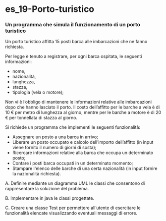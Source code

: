 # es_19-Porto-turistico
### Un programma che simula il funzionamento di un porto turistico

Un porto turistico affitta 15  posti barca alle imbarcazioni che ne fanno richiesta.

Per legge è tenuto a registrare, per ogni barca ospitata, le seguenti informazioni:
- nome, 
- nazionalità, 
- lunghezza, 
- stazza, 
- tipologia (vela o motore);

Non vi è l’obbligo di mantenere le informazioni relative alle imbarcazioni dopo che hanno lasciato il porto.
Il costo dell’affitto per le barche a vela è di 10 € per metro di lunghezza al giorno, mentre per le barche a motore è di 20 € per tonnellata di stazza al giorno.

Si richiede un programma che implementi le seguenti funzionalità:
- Assegnare un posto a una barca in arrivo; 
- Liberare un posto occupato e calcolo dell’importo dell’affitto (in input viene fornito il numero di giorni di sosta);
- Ricercare informazioni relative alla barca che occupa un determinato posto;
- Contare i posti barca occupati in un determinato momento;
- Stampare l'elenco delle barche di una certa nazionalità (in input fornire la nazionalità richiesta).

A. Definire mediante un diagramma UML le classi che consentono di rappresentare la soluzione del problema.

B. Implementare in java le classi progettate.

C. Creare una classe Test per permettere all’utente di esercitare le funzionalità elencate visualizzando eventuali messaggi di errore.
